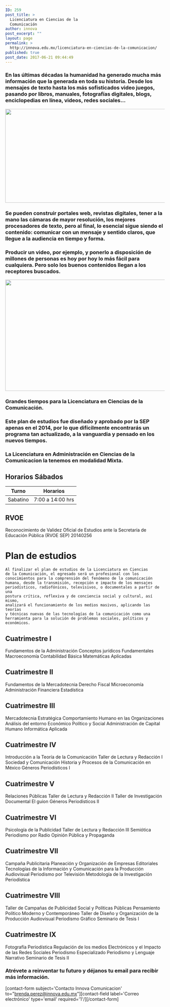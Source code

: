 ```yaml
---
ID: 259
post_title: >
  Licenciatura en Ciencias de la
  Comunicación
author: innova
post_excerpt: ""
layout: page
permalink: >
  http://innova.edu.mx/licenciatura-en-ciencias-de-la-comunicacion/
published: true
post_date: 2017-06-21 09:44:49
---
```

### En las últimas décadas la humanidad ha generado mucha más información que la generada en toda su historia. Desde los mensajes de texto hasta los más sofisticados video juegos, pasando por libros, manuales, fotografías digitales, blogs, enciclopedias en línea, videos, redes sociales…

<img src="http://innova.edu.mx/wp-content/uploads/2017/08/ngmtse5r9ei-1024x575.jpg" alt="" width="525" height="295" class="alignnone size-large wp-image-521" />

### Se pueden construir portales web, revistas digitales, tener a la mano las cámaras de mayor resolución, los mejores procesadores de texto, pero al final, lo esencial sigue siendo el contenido: comunicar con un mensaje y sentido claros, que llegue a la audiencia en tiempo y forma.

### Producir un video, por ejemplo, y ponerlo a disposición de millones de personas es hoy por hoy lo más fácil para cualquiera. Pero solo los buenos contenidos llegan a los receptores buscados.

<img src="http://innova.edu.mx/wp-content/uploads/2017/08/9prbuwj6tvq-1024x683.jpg" alt="" width="525" height="350" class="alignnone size-large wp-image-522" />

### Grandes tiempos para la Licenciatura en Ciencias de la Comunicación. 

### Este plan de estudios fue diseñado y aprobado por la SEP apenas en el 2014, por lo que difícilmente encontrarás un programa tan actualizado, a la vanguardia y pensado en los nuevos tiempos.

### La Licenciatura en Administración en Ciencias de la Comunicacion la tenemos en modalidad **Mixta**.

## Horarios Sábados

Turno | Horarios
---|---
Sabatino | 7:00 a 14:00 hrs

## RVOE

Reconocimiento de Validez Oficial de Estudios ante la Secretaría de Educación Pública (RVOE SEP) 20140256

# Plan de estudios

<code>Al finalizar el plan de estudios de la Licenciatura en Ciencias de la Comunicación, el egresado será un profesional con los conocimientos para la comprensión  del  fenómeno de la comunicación humana, desde la transmisión, recepción e impacto de los mensajes periodísticos, radiofónicos, televisivos, o documentales a partir de una postura crítica, reflexiva y de conciencia social y cultural, así mismo, analizará el funcionamiento de los medios masivos, aplicando las teorías y técnicas nuevas de las tecnologías de la comunicación como una herramienta para la solución de problemas sociales, políticos y económicos.
</code>

## Cuatrimestre I

Fundamentos de la Administración
Conceptos jurídicos Fundamentales
Macroeconomía 
Contabilidad Básica 
Matemáticas Aplicadas

## Cuatrimestre II

Fundamentos de la Mercadotecnia 
Derecho Fiscal 
Microeconomía 
Administración Financiera 
Estadística 

## Cuatrimestre III 

Mercadotecnia Estratégica 
Comportamiento Humano en las Organizaciones
Análisis del entorno Económico Político y Social 
Administración de Capital Humano
Informática Aplicada

## Cuatrimestre IV

Introducción a la Teoría de la Comunicación
Taller de Lectura y Redacción I
Sociedad y Comunicación
Historia y Procesos de la Comunicación en México
Géneros Periodísticos I

## Cuatrimestre V

Relaciones Públicas
Taller de Lectura y Redacción II
Taller de Investigación Documental
El guion
Géneros Periodísticos II

## Cuatrimestre VI 

Psicología de la Publicidad
Taller de Lectura y Redacción III
Semiótica
Periodismo por Radio
Opinión Pública y Propaganda

## Cuatrimestre VII 

Campaña Publicitaria
Planeación y Organización de Empresas Editoriales
Tecnologías de la Información y Comunicación para la Producción Audiovisual
Periodismo por Televisión
Metodología de la Investigación Periodística

## Cuatrimestre VIII

Taller de Campañas de Publicidad Social y Políticas Públicas
Pensamiento Político Moderno y Contemporáneo
Taller de Diseño y Organización de la Producción Audiovisual
Periodismo Gráfico
Seminario de Tesis I

## Cuatrimestre IX

Fotografía Periodística
Regulación de los medios Electrónicos y el Impacto de las Redes Sociales
Periodismo Especializado
Periodismo y Lenguaje Narrativo
Seminario de Tesis II


### <strong>Atrévete a reinventar tu futuro</strong> y déjanos tu email para recibir más información.
[contact-form subject='Contacto Innova Comunicacion' to="brenda.perez@innova.edu.mx"][contact-field label='Correo electrónico' type='email' required='1'/][/contact-form]
